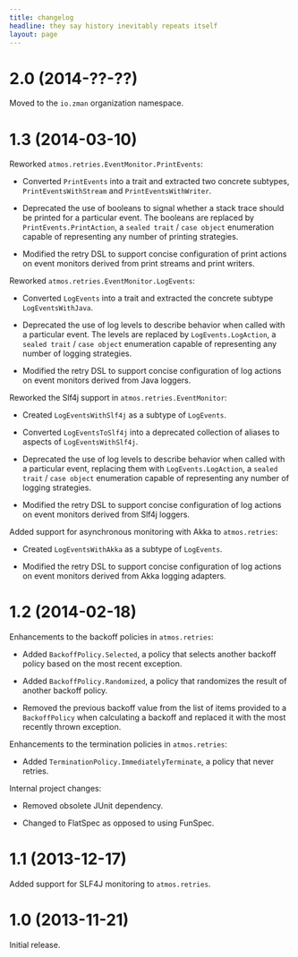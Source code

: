 ```yaml
---
title: changelog
headline: they say history inevitably repeats itself
layout: page
---
```

# 2.0 (2014-??-??)

Moved to the `io.zman` organization namespace.

# 1.3 (2014-03-10)

Reworked `atmos.retries.EventMonitor.PrintEvents`:

 - Converted `PrintEvents` into a trait and extracted two concrete subtypes, `PrintEventsWithStream` and
   `PrintEventsWithWriter`.
 
 - Deprecated the use of booleans to signal whether a stack trace should be printed for a particular event. The
   booleans are replaced by `PrintEvents.PrintAction`, a `sealed trait` / `case object` enumeration capable of
   representing any number of printing strategies.
 
 - Modified the retry DSL to support concise configuration of print actions on event monitors derived from print
   streams and print writers.
 
Reworked `atmos.retries.EventMonitor.LogEvents`:

 - Converted `LogEvents` into a trait and extracted the concrete subtype `LogEventsWithJava`.
 
 - Deprecated the use of log levels to describe behavior when called with a particular event. The levels are replaced
   by `LogEvents.LogAction`, a `sealed trait` / `case object` enumeration capable of representing any number of logging
   strategies.

 - Modified the retry DSL to support concise configuration of log actions on event monitors derived from Java loggers.

Reworked the Slf4j support in `atmos.retries.EventMonitor`:

 - Created `LogEventsWithSlf4j` as a subtype of `LogEvents`.

 - Converted `LogEventsToSlf4j` into a deprecated collection of aliases to aspects of `LogEventsWithSlf4j`.

 - Deprecated the use of log levels to describe behavior when called with a particular event, replacing them with
  `LogEvents.LogAction`, a `sealed trait` / `case object` enumeration capable of representing any number of logging
   strategies.

 - Modified the retry DSL to support concise configuration of log actions on event monitors derived from Slf4j loggers.
 
Added support for asynchronous monitoring with Akka to `atmos.retries`:

 - Created `LogEventsWithAkka` as a subtype of `LogEvents`.

 - Modified the retry DSL to support concise configuration of log actions on event monitors derived from Akka logging
   adapters.

# 1.2 (2014-02-18)

Enhancements to the backoff policies in `atmos.retries`:

 - Added `BackoffPolicy.Selected`, a policy that selects another backoff policy based on the most recent exception.
 
 - Added `BackoffPolicy.Randomized`, a policy that randomizes the result of another backoff policy.

 - Removed the previous backoff value from the list of items provided to a `BackoffPolicy` when calculating a backoff
   and replaced it with the most recently thrown exception.
 
Enhancements to the termination policies in `atmos.retries`:

 - Added `TerminationPolicy.ImmediatelyTerminate`, a policy that never retries.

Internal project changes:

  - Removed obsolete JUnit dependency.

  - Changed to FlatSpec as opposed to using FunSpec.

# 1.1 (2013-12-17)

Added support for SLF4J monitoring to `atmos.retries`.

# 1.0 (2013-11-21)

Initial release.